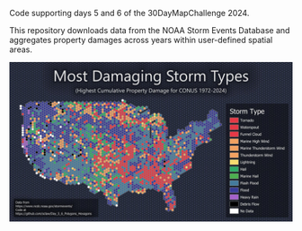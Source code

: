 Code supporting days 5 and 6 of the 30DayMapChallenge 2024.

This repository downloads data from the NOAA Storm Events Database and aggregates property damages across years within user-defined spatial areas.

![Storm Types](storm_types.jpg)